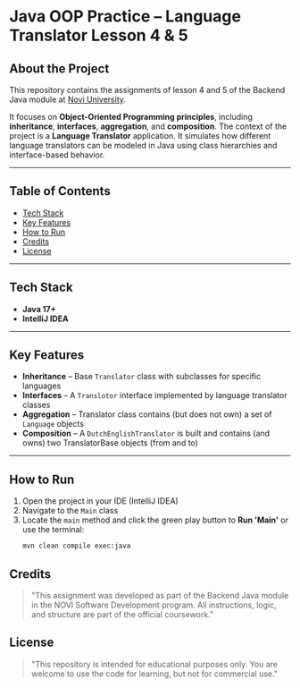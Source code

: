 # Java OOP Practice – Language Translator Lesson 4 & 5

## About the Project

This repository contains the assignments of lesson 4 and 5 of the Backend Java module at [Novi University](https://www.novi.nl). 

It focuses on **Object-Oriented Programming principles**, including **inheritance**, **interfaces**, **aggregation**, and **composition**.
The context of the project is a **Language Translator** application. It simulates how different language translators can be modeled in Java using class hierarchies and interface-based behavior. 

---

## Table of Contents

- [Tech Stack](#tech-stack)
- [Key Features](#key-features)
- [How to Run](#how-to-run)
- [Credits](#credits)
- [License](#license)

---

## Tech Stack

- **Java 17+**
- **IntelliJ IDEA**

---

## Key Features

- **Inheritance** – Base `Translator` class with subclasses for specific languages
- **Interfaces** – A `Translotor` interface implemented by language translator classes
- **Aggregation** – Translator class contains (but does not own) a set of `Language` objects
- **Composition** – A `DutchEnglishTranslator` is built and contains (and owns) two TranslatorBase objects (from and to)

---

## How to Run

1. Open the project in your IDE (IntelliJ IDEA)
2. Navigate to the `Main` class
3. Locate the `main` method and click the green play button to **Run 'Main'** or use the terminal:
    ```bash
   mvn clean compile exec:java
   ```

## Credits
> "This assignment was developed as part of the Backend Java module in the NOVI Software Development program. All instructions, logic, and structure are part of the official coursework."

## License
> "This repository is intended for educational purposes only. You are welcome to use the code for learning, but not for commercial use."